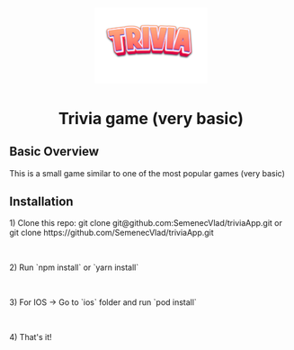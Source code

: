 <h1 align="center">
  <img src="https://github.com/SemenecVlad/triviaApp/blob/master/assets/Images/trivia_logo.svg" alt="Bear Stone Smart Home" width="200">
</h1>
<h1 align="center">
  Trivia game (very basic)
</h1>

## Basic Overview
<p>This is a small game similar to one of the most popular games (very basic)</p>

## Installation
<p>1) Clone this repo: git clone git@github.com:SemenecVlad/triviaApp.git or git clone https://github.com/SemenecVlad/triviaApp.git</p>
<br />
<p>2) Run `npm install` or `yarn install`</p>
<br />
<p>3) For IOS -> Go to `ios` folder and run `pod install`</p>
<br />
<p>4) That's it!</p>
